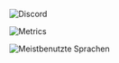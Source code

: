 ![Discord](https://discord.c99.nl/widget/theme-4/493495931375714304.png)

![Metrics](https://metrics.lecoq.io/Shyquu?template=classic&people=1&lines=1&people.limit=28&people.size=28&people.types=followers%2C%20following&people.ident)

![Meistbenutzte Sprachen](https://github-readme-stats.vercel.app/api/top-langs/?username=Shyquu&layout=compact&theme=dark)

<!--
**Shyquu/Shyquu** is a ✨ _special_ ✨ repository because its `README.md` (this file) appears on your GitHub profile.

Here are some ideas to get you started:

- 🔭 I’m currently working on ...
- 🌱 I’m currently learning ...
- 👯 I’m looking to collaborate on ...
- 🤔 I’m looking for help with ...
- 💬 Ask me about ...
- 📫 How to reach me: ...
- 😄 Pronouns: ...
- ⚡ Fun fact: ...
-->
